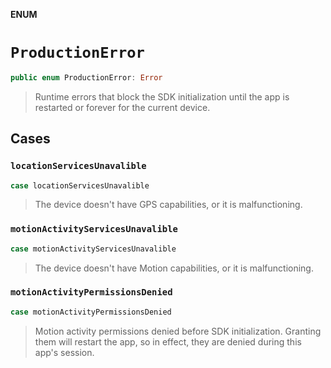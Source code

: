 **ENUM**

# `ProductionError`

```swift
public enum ProductionError: Error
```

> Runtime errors that block the SDK initialization until the app is restarted
> or forever for the current device.

## Cases
### `locationServicesUnavalible`

```swift
case locationServicesUnavalible
```

> The device doesn't have GPS capabilities, or it is malfunctioning.

### `motionActivityServicesUnavalible`

```swift
case motionActivityServicesUnavalible
```

> The device doesn't have Motion capabilities, or it is malfunctioning.

### `motionActivityPermissionsDenied`

```swift
case motionActivityPermissionsDenied
```

> Motion activity permissions denied before SDK initialization. Granting
> them will restart the app, so in effect, they are denied during this app's
> session.
